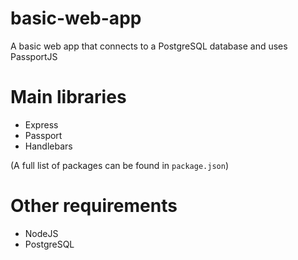 # basic-web-app
A basic web app that connects to a PostgreSQL database and uses PassportJS

# Main libraries
- Express
- Passport
- Handlebars

(A full list of packages can be found in `package.json`)

# Other requirements
- NodeJS
- PostgreSQL
